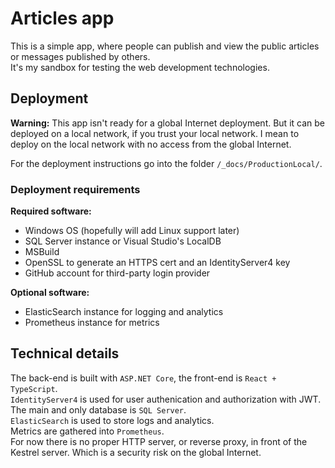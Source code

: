 # Articles app

This is a simple app, where people can publish and view the public articles or messages published by others.  
It's my sandbox for testing the web development technologies.

## Deployment

**Warning:**
This app isn't ready for a global Internet deployment. But it can be deployed on a local network, if you trust your local network. I mean to deploy on the local network with no access from the global Internet.

For the deployment instructions go into the folder `/_docs/ProductionLocal/`.

### Deployment requirements

**Required software:**

* Windows OS (hopefully will add Linux support later)
* SQL Server instance or Visual Studio's LocalDB
* MSBuild
* OpenSSL to generate an HTTPS cert and an IdentityServer4 key
* GitHub account for third-party login provider

**Optional software:**

* ElasticSearch instance for logging and analytics
* Prometheus instance for metrics

## Technical details

The back-end is built with `ASP.NET Core`, the front-end is `React + TypeScript`.  
`IdentityServer4` is used for user authenication and authorization with JWT.  
The main and only database is `SQL Server`.  
`ElasticSearch` is used to store logs and analytics.  
Metrics are gathered into `Prometheus`.  
For now there is no proper HTTP server, or reverse proxy, in front of the Kestrel server. Which is a security risk on the global Internet.
